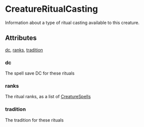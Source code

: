 # CreatureRitualCasting

Information about a type of ritual casting available to this creature.

## Attributes

[dc](#dc), [ranks](#ranks), [tradition](#tradition)

### dc

The spell save DC for these rituals

### ranks

The ritual ranks, as a list of [CreatureSpells](CreatureSpells.md)

### tradition

The tradition for these rituals
